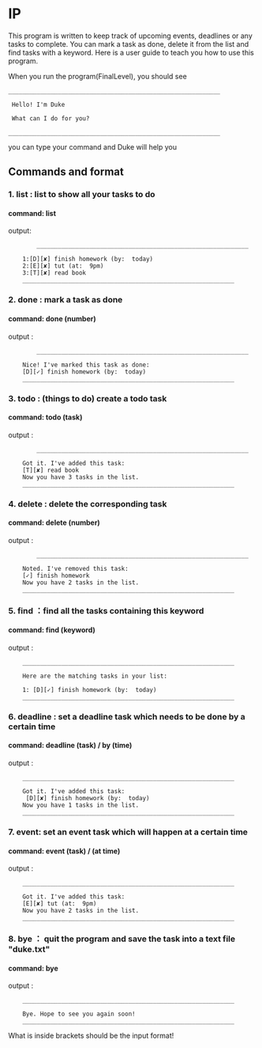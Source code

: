 # IP

This program is written to keep track of upcoming events, deadlines or any tasks to complete. You can mark a task as done, delete it from the list and find tasks with a keyword.
Here is a user guide to teach you how to use this program.

When you run the program(FinalLevel), you should see
```
____________________________________________________________

 Hello! I'm Duke

 What can I do for you?

____________________________________________________________
```
you can type your command and Duke will help you

## Commands and format

### 1. list : list to show all your tasks to do
#### command: list

output: 
```
        ____________________________________________________________

	1:[D][✘] finish homework (by:  today)
	2:[E][✘] tut (at:  9pm)
	3:[T][✘] read book
	____________________________________________________________
```
### 2.  done : mark a task as done
#### command: done (number)
output :
```
        ____________________________________________________________

 	Nice! I've marked this task as done:
 	[D][✓] finish homework (by:  today)
	____________________________________________________________
```
### 3. todo : (things to do) create a todo task
#### command: todo (task)
output : 
```
        ____________________________________________________________

	Got it. I've added this task: 
   	[T][✘] read book
	Now you have 3 tasks in the list. 
	____________________________________________________________
```
### 4. delete : delete the corresponding task
#### command: delete (number)
output :
```
        ____________________________________________________________

	Noted. I've removed this task:  
 	[✓] finish homework
	Now you have 2 tasks in the list. 
	____________________________________________________________
```
### 5. find ：find all the tasks containing this keyword
#### command: find (keyword)
output :
```       
	____________________________________________________________

	Here are the matching tasks in your list:

	1: [D][✓] finish homework (by:  today)
	____________________________________________________________
```
### 6. deadline : set a deadline task which needs to be done by a certain time
#### command: deadline (task) / by (time)
output :
```	
	____________________________________________________________

	Got it. I've added this task: 
  	 [D][✘] finish homework (by:  today)
	Now you have 1 tasks in the list. 
	____________________________________________________________
```
### 7. event: set an event task which will happen at a certain time
#### command: event (task) / (at time)
output :
```	
	____________________________________________________________

	Got it. I've added this task: 
   	[E][✘] tut (at:  9pm)
	Now you have 2 tasks in the list. 
	____________________________________________________________
```
### 8. bye ： quit the program and save the task into a text file "duke.txt"
#### command: bye
output : 
```	
	____________________________________________________________

	Bye. Hope to see you again soon!
	____________________________________________________________
```
What is inside brackets should be the input format!

